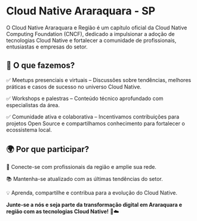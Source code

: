 # Cloud Native Araraquara - SP

O Cloud Native Araraquara e Região é um capítulo oficial da Cloud Native Computing Foundation (CNCF), dedicado a impulsionar a adoção de tecnologias Cloud Native e fortalecer a comunidade de profissionais, entusiastas e empresas do setor.

## 🔹 O que fazemos?

✅ Meetups presenciais e virtuais – Discussões sobre tendências, melhores práticas e casos de sucesso no universo Cloud Native.

✅ Workshops e palestras – Conteúdo técnico aprofundado com especialistas da área.

✅ Comunidade ativa e colaborativa – Incentivamos contribuições para projetos Open Source e compartilhamos conhecimento para fortalecer o ecossistema local.


## 🌍 Por que participar?

🚀 Conecte-se com profissionais da região e amplie sua rede.

📚 Mantenha-se atualizado com as últimas tendências do setor.

💡 Aprenda, compartilhe e contribua para a evolução do Cloud Native.

**Junte-se a nós e seja parte da transformação digital em Araraquara e região com as tecnologias Cloud Native!** 🚀☁️
